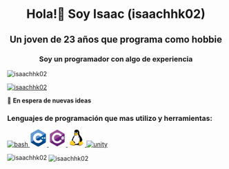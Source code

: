 <h1 align="center">Hola!👋 Soy Isaac (isaachhk02)</h1>
<h2 align="center">Un joven de 23 años que programa como hobbie</h2>
<h3 align="center">Soy un programador con algo de experiencia</h3>

<p align="left"> <img src="https://komarev.com/ghpvc/?username=isaachhk02&label=Profile%20views&color=0e75b6&style=flat" alt="isaachhk02" /> </p>

<p align="left"> <a href="https://github.com/ryo-ma/github-profile-trophy"><img src="https://github-profile-trophy.vercel.app/?username=isaachhk02" alt="isaachhk02" /></a> </p>

🤔 **En espera de nuevas ideas**
</p>

<h3 align="left">Lenguajes de programación que mas utilizo y herramientas:</h3>
<p align="left"> <a href="https://www.gnu.org/software/bash/" target="_blank" rel="noreferrer"> <img src="https://www.vectorlogo.zone/logos/gnu_bash/gnu_bash-icon.svg" alt="bash" width="40" height="40"/> </a> <a href="https://www.w3schools.com/cpp/" target="_blank" rel="noreferrer"> <img src="https://raw.githubusercontent.com/devicons/devicon/master/icons/cplusplus/cplusplus-original.svg" alt="cplusplus" width="40" height="40"/> </a> <a href="https://www.w3schools.com/cs/" target="_blank" rel="noreferrer"> <img src="https://raw.githubusercontent.com/devicons/devicon/master/icons/csharp/csharp-original.svg" alt="csharp" width="40" height="40"/> </a> <a href="https://www.linux.org/" target="_blank" rel="noreferrer"> <img src="https://raw.githubusercontent.com/devicons/devicon/master/icons/linux/linux-original.svg" alt="linux" width="40" height="40"/> </a> <a href="https://unity.com/" target="_blank" rel="noreferrer"> <img src="https://www.vectorlogo.zone/logos/unity3d/unity3d-icon.svg" alt="unity" width="40" height="40"/> </a> </p>

<p><img align="left" src="https://github-readme-stats.vercel.app/api/top-langs?username=isaachhk02&show_icons=true&locale=en&layout=compact" alt="isaachhk02" /></p>

<p>&nbsp;<img align="center" src="https://github-readme-stats.vercel.app/api?username=isaachhk02&show_icons=true&locale=en" alt="isaachhk02" /></p>

